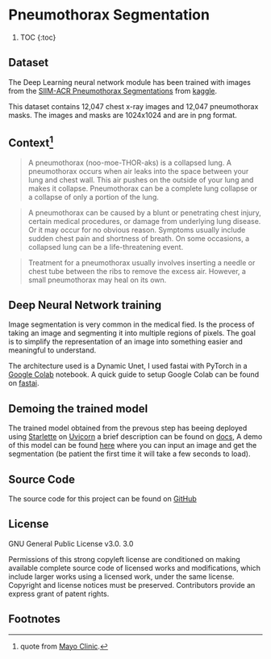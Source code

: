 # Pneumothorax Segmentation


1. TOC
{:toc}

## Dataset

The Deep Learning neural network module has been trained with images from the [SIIM-ACR Pneumothorax Segmentations](https://www.kaggle.com/vbookshelf/pneumothorax-chest-xray-images-and-masks) from [kaggle](https://www.kaggle.com). 

This dataset contains 12,047 chest x-ray images and 12,047 pneumothorax masks. The images and masks are 1024x1024 and are in png format. 

## Context[^1]

>A pneumothorax (noo-moe-THOR-aks) is a collapsed lung. A pneumothorax occurs when air leaks into the space between your lung and chest wall. This air pushes on the outside of your lung and makes it collapse. Pneumothorax can be a complete lung collapse or a collapse of only a portion of the lung.

>A pneumothorax can be caused by a blunt or penetrating chest injury, certain medical procedures, or damage from underlying lung disease. Or it may occur for no obvious reason. Symptoms usually include sudden chest pain and shortness of breath. On some occasions, a collapsed lung can be a life-threatening event.

>Treatment for a pneumothorax usually involves inserting a needle or chest tube between the ribs to remove the excess air. However, a small pneumothorax may heal on its own.


## Deep Neural Network training

Image segmentation is very common in the medical fied. Is the process of taking an image and segmenting it into multiple regions of pixels. The goal is to simplify the representation of an image into something easier and meaningful to understand.

The architecture used is a Dynamic Unet, I used fastai with PyTorch in a [Google Colab](https://colab.research.google.com/) notebook. A quick guide to setup Google Colab can be found on [fastai](https://course.fast.ai/start_colab.html).
 
## Demoing the trained model

The trained model obtained from the prevous step has beeing deployed using [Starlette](https://www.starlette.io/) on [Uvicorn](https://www.uvicorn.org/) a brief description can be found on [docs](https://blog.pattori.com/pneumo/), A demo of this model can be found [here](https://pneumot.herokuapp.com/) where you can input an image and get the segmentation (be patient the first time it will take a few seconds to load).


## Source Code

The source code for this project can be found on [GitHub](https://github.com/lpattori/pneumo)


## License

GNU General Public License v3.0. 3.0

Permissions of this strong copyleft license are conditioned on making available complete source code of licensed works and modifications, which include larger works using a licensed work, under the same license. Copyright and license notices must be preserved. Contributors provide an express grant of patent rights.


## Footnotes

[^1]: quote from [Mayo Clinic](https://www.mayoclinic.org).

